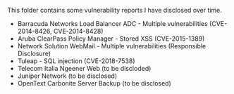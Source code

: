 This folder contains some vulnerability reports I have disclosed over time.
- Barracuda Networks Load Balancer ADC - Multiple vulnerabilities (CVE-2014-8426, CVE-2014-8428)
- Aruba ClearPass Policy Manager - Stored XSS (CVE-2015-1389)
- Network Solution WebMail - Multiple vulnerabilities (Responsible Disclosure)
- Tuleap - SQL injection (CVE-2018-7538)
- Telecom Italia Ngeener Web (to be discloded)
- Juniper Network (to be disclosed)
- OpenText Carbonite Server Backup (to be disclosed)
